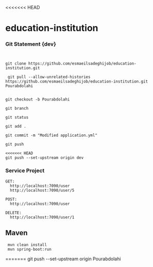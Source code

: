 <<<<<<< HEAD
# education-institution

### Git Statement {dev}
````


git clone https://github.com/esmaeilsadeghijob/education-institution.git

 git pull --allow-unrelated-histories https://github.com/esmaeilsadeghijob/education-institution.git Pourabdolahi


git checkout -b Pourabdolahi

git branch

git status

git add .

git commit -m "Modified application.yml"

git push

<<<<<<< HEAD
git push --set-upstream origin dev

````

### Service Project
````
GET: 
  http://localhost:7090/user
  http://localhost:7090/user/5

POST:
  http://localhost:7090/user

DELETE:
  http://localhost:7090/user/1
````

## Maven
````
 mvn clean install
 mvn spring-boot:run
````
=======
git push --set-upstream origin Pourabdolahi

